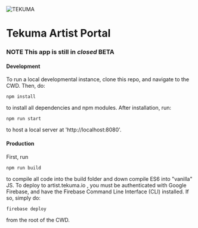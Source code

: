 ![TEKUMA](https://artist.tekuma.io/logos/logo.png)

Tekuma Artist Portal
=====================
### **NOTE** This app is still in *closed* BETA 

[logo]:https://artist.tekuma.io/logos/logo.png


#### Development

To run a local developmental instance, clone this repo, and navigate to the CWD.
Then, do:


`npm install`


to install all dependencies and npm modules.
After installation, run:


`npm run start`


to host a local server at 'http://localhost:8080'.

#### Production
First, run

`npm run build`

 to compile all code into the build folder
and down compile ES6 into "vanilla" JS.
To deploy to artist.tekuma.io , you must be authenticated with Google Firebase,
and have the Firebase Command Line Interface (CLI) installed. If so, simply do:


`firebase deploy`

 from the root of the CWD.
